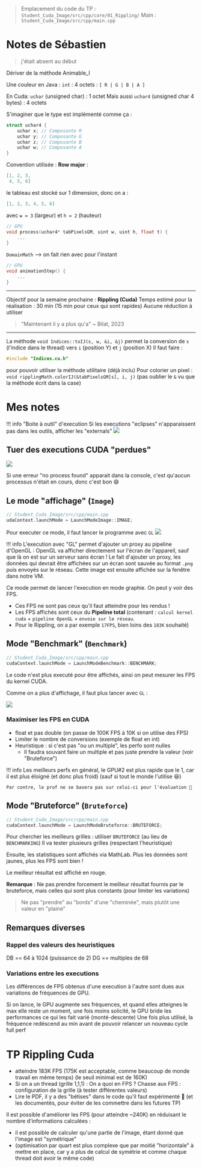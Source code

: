> Emplacement du code du TP : 
> `Student_Cuda_Image/src/cpp/core/01_Rippling/`
> Main : `Student_Cuda_Image/src/cpp/main.cpp`

# Notes de Sébastien
> j'était absent au début

Dériver de la méthode Animable_I<uchar4>

Une couleur en Java : `int` : 4 octets : `[ R | G | B | A ]`

En Cuda: `uchar` (unsigned char) : 1 octet
Mais aussi `uchar4` (unsigned char 4 bytes) : 4 octets

S'imaginer que le type est implémenté comme ça :

```cpp
struct uchar4 {
    uchar x; // Composante R
    uchar y; // Composante G
    uchar z; // Composante B
    uchar w; // Composante A
}
```


Convention utilisée : **Row major** :
```cpp
[1, 2, 3,
 4, 5, 6]
```

le tableau est stocké sur 1 dimension, donc on a :
```cpp
[1, 2, 3, 4, 5, 6]
```

avec `w = 3` (largeur) et `h = 2` (hauteur)

```cpp
// GPU
void process(uchar4* tabPixelsGM, uint w, uint h, float t) {
    ...
}
```

`DomainMath` --> on fait rien avec pour l'instant

```cpp
// GPU
void animationStep() {
    ...
}
```

---- 

Objectif pour la semaine prochaine : **Rippling (Cuda)**
Temps estimé pour la réalisation : 30 min (15 min pour ceux qui sont rapides)
Aucune réduction à utiliser

> "Maintenant il y a plus qu'a"
> ~ Bilat, 2023


--- 

La méthode `void Indices::toIJ(s, w, &i, &j)` permet la conversion de `s` (l'indice dans le thread) vers `i` (position Y) et `j` (position X)
Il faut faire :
```cpp
#include "Indices.cu.h"
```
 pour pouvoir utiliser la méthode utilitaire (déjà inclu) 
Pour colorier un pixel : `void ripplingMath.colorIJ(&tabPixelsGM[s], i, j)` (pas oublier le `&` vu que la méthode écrit dans la case)

# Mes notes

!!! info "Boite à outil" d'execution
    Si les executions "eclipses" n'apparaissent pas dans les outils, afficher les "externals"
    ![](Screen/2023-03-28-15-39-59.png)

## Tuer des executions CUDA "perdues"
![](Screen/2023-03-28-15-37-31.png)

Si une erreur "no process found" apparait dans la console, c'est qu'aucun processus n'était en cours, donc c'est bon 😄  

## Le mode "affichage" (`Image`)
```cpp
// Student_Cuda_Image/src/cpp/main.cpp
udaContext.launchMode = LaunchModeImage::IMAGE;
```

Pour executer ce mode, il faut lancer le programme avec `GL`
![](Screen/2023-03-28-15-21-10.png)

!!! info L'execution avec "GL" permet d'ajouter un proxy au pipeline d'OpenGL :
    OpenGL va afficher directement sur l'écran de l'appareil, sauf que là on est sur un serveur sans écran !
    Le fait d'ajouter un proxy, les données qui devrait être affichées sur un écran sont sauvée au format `.png` puis envoyés sur le réseau. Cette image est ensuite affichée sur la fenêtre dans notre VM.

Ce mode permet de lancer l'execution en mode graphie. On peut y voir des FPS.
- Ces FPS ne sont pas ceux qu'il faut atteindre pour les rendus !
- Les FPS affichés sont ceux du **Pipeline total** (contenant : `calcul kernel cuda` + `pipeline OpenGL` + `envoie sur le réseau`.
- Pour le Rippling, on a par exemple `17FPS`, bien loins des `183K` souhaité)

## Mode "Benchmark" (`Benchmark`)
```cpp
// Student_Cuda_Image/src/cpp/main.cpp
cudaContext.launchMode = LaunchModeBenchmark::BENCHMARK;
```

Le code n'est plus executé pour être affichés, ainsi on peut mesurer les FPS du kernel CUDA.

Comme on a plus d'affichage, il faut plus lancer avec `GL` :

![](Screen/2023-03-28-15-26-49.png)

### Maximiser les FPS en CUDA
- float et pas double (on passe de 100K FPS à 10K si on utilise des FPS)
- Limiter le nombre de conversions (exemple de float en int)
- Heuristique : si c'est pas "ou un multiple", les perfo sont nulles
  - Il faudra souvant faire un multiple et pas juste prendre la valeur (voir "Bruteforce")

!!! info Les meilleurs perfs
    en général, le GPU#2 est plus rapide que le 1, car il est plus éloigné (et donc plus froid) (sauf si tout le monde l'utilise 😆)

    Par contre, le prof ne se basera pas sur celui-ci pour l'évaluation 🥲

## Mode "Bruteforce" (`Bruteforce`)
```cpp
// Student_Cuda_Image/src/cpp/main.cpp
cudaContext.launchMode = LaunchModeBruteforce::BRUTEFORCE;
```

Pour chercher les meilleurs grilles : utiliser `BRUTEFORCE` (au lieu de `BENCHMARKING`)
Il va tester plusieurs grilles (respectant l'heuristique)

Ensuite, les statistiques sont affichés via MathLab. Plus les données sont jaunes, plus les FPS sont bien !

Le meilleur résultat est affiché en rouge.

**Remarque** :
Ne pas prendre forcement le meilleur résultat fournis par le bruteforce, mais celles qui sont plus constants (pour limiter les variations) 
> Ne pas "prendre" au "bords" d'une "cheminée", mais plutôt une valeur en "plaine"

## Remarques diverses

### Rappel des valeurs des heuristiques

DB == 64 à 1024 (puissance de 2)
DG == multiples de 68

### Variations entre les executions

Les différences de FPS obtenus d'une execution à l'autre sont dues aux variations de fréquences de GPU.

Si on lance, le GPU augmente ses fréquences, et quand elles atteignes le max elle reste un moment, une fois moins solicité, le GPU bride les performances ce qui les fait varié (monté-descente)
Une fois plus utilisé, la fréquence redéscend au min avant de pouvoir relancer un nouveau cycle full perf


# TP Rippling Cuda

-  atteindre 183K FPS (175K est acceptable, comme beaucoup de monde travail en même temps) (le seuil minimal est de 160K)
- Si on a un thread (grille 1,1,1) : On a quoi en FPS ? 
Chasse aux FPS : configuration de la grille (à tester différentes valeurs)
- Lire le PDF, il y a des "bétises" dans le code qu'il faut expérimenté 🙂 (et les documentés, pour éviter de les commettre dans les futures TP)

Il est possible d'améliorer les FPS (pour atteindre ~240K) en réduisant le nombre d'informations calculées :
- il est possible de calculer qu'une partie de l'image, étant donné que l'image est "symétrique"
- (optimisation par quart est plus complexe que par moitié "horizontale" à mettre en place, car y a plus de calcul de symétrie et comme chaque thread doit avoir le même code)